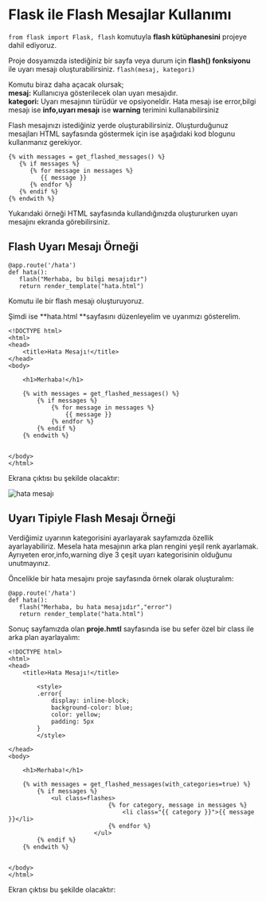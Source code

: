 # Flask ile Flash Mesajlar Kullanımı

```from flask import Flask, flash``` komutuyla **flash kütüphanesini** projeye dahil ediyoruz.

Proje dosyamızda istediğiniz bir sayfa veya durum için **flash()  fonksiyonu** ile uyarı mesajı oluşturabilirsiniz.
```flash(mesaj, kategori)``` 

Komutu biraz daha açacak olursak; <br>
**mesaj:** Kullanıcıya gösterilecek olan uyarı mesajıdır.<br>
**kategori:** Uyarı mesajının türüdür ve opsiyoneldir. Hata mesajı ise error,bilgi mesajı ise **info,uyarı mesajı** ise **warning** terimini kullanabilirsiniz

Flash mesajınızı istediğiniz yerde oluşturabilirsiniz. Oluşturduğunuz mesajları HTML sayfasında göstermek için ise aşağıdaki kod blogunu kullanmanız gerekiyor.

```
{% with messages = get_flashed_messages() %}
   {% if messages %}
      {% for message in messages %}
         {{ message }}
      {% endfor %}
   {% endif %}
{% endwith %} 
```
Yukarıdaki örneği HTML sayfasında kullandığınızda oluştururken uyarı mesajını ekranda görebilirsiniz. 


## Flash Uyarı Mesajı Örneği
```
@app.route('/hata')
def hata():
   flash("Merhaba, bu bilgi mesajıdır")
   return render_template("hata.html")
```
Komutu ile bir flash mesajı oluşturuyoruz.

Şimdi ise **hata.html **sayfasını düzenleyelim ve uyarımızı gösterelim.
```
<!DOCTYPE html>
<html>
<head>
    <title>Hata Mesajı!</title>  
</head>
<body>

    <h1>Merhaba!</h1>

    {% with messages = get_flashed_messages() %}
        {% if messages %}
            {% for message in messages %}
                {{ message }}
            {% endfor %}
        {% endif %}
    {% endwith %}


</body>
</html>
```
Ekrana çıktısı bu şekilde olacaktır:

![hata mesajı](https://user-images.githubusercontent.com/59111328/135299752-ffbd8fa1-551a-44ec-96e1-0e8a8642a9a3.PNG)

## Uyarı Tipiyle Flash Mesajı Örneği

Verdiğimiz uyarının kategorisini ayarlayarak sayfamızda özellik ayarlayabiliriz. Mesela hata mesajının arka plan rengini yeşil renk ayarlamak. Ayrıyeten eror,info,warning diye 3 çeşit uyarı kategorisinin olduğunu unutmayınız.

Öncelikle bir hata mesajını proje sayfasında örnek olarak oluşturalım:
```
@app.route('/hata')
def hata():
   flash("Merhaba, bu hata mesajıdır","error")
   return render_template("hata.html")
```
Sonuç sayfamızda olan **proje.hmtl** sayfasında ise bu sefer özel bir class ile arka plan ayarlayalım:
```
<!DOCTYPE html>
<html>
<head>
    <title>Hata Mesajı!</title> 

        <style>
        .error{
            display: inline-block;
            background-color: blue;
            color: yellow;
            padding: 5px
        }
        </style>

</head>
<body>

    <h1>Merhaba!</h1>

    {% with messages = get_flashed_messages(with_categories=true) %}
        {% if messages %}
            <ul class=flashes>
                            {% for category, message in messages %}
                                <li class="{{ category }}">{{ message }}</li>
                            {% endfor %}
                        </ul>
        {% endif %}
    {% endwith %}


</body>
</html>
```
Ekran çıktısı bu şekilde olacaktır:



